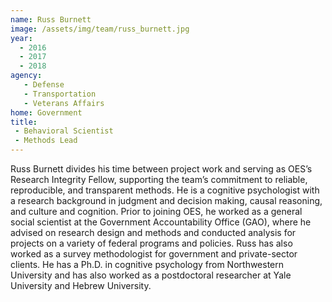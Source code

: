 ```yaml
---
name: Russ Burnett
image: /assets/img/team/russ_burnett.jpg
year:
  - 2016
  - 2017
  - 2018
agency:
   - Defense
   - Transportation
   - Veterans Affairs
home: Government
title: 
 - Behavioral Scientist
 - Methods Lead
---
```


Russ Burnett divides his time between project work and serving as OES’s Research Integrity Fellow, supporting the team’s commitment to reliable, reproducible, and transparent methods. He is a cognitive psychologist with a research background in judgment and decision making, causal reasoning, and culture and cognition. Prior to joining OES, he worked as a general social scientist at the Government Accountability Office (GAO), where he advised on research design and methods and conducted analysis for projects on a variety of federal programs and policies. Russ has also worked as a survey methodologist for government and private-sector clients. He has a Ph.D. in cognitive psychology from Northwestern University and has also worked as a postdoctoral researcher at Yale University and Hebrew University. 
